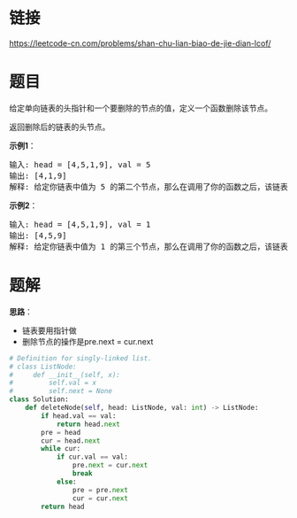 # 链接
https://leetcode-cn.com/problems/shan-chu-lian-biao-de-jie-dian-lcof/

# 题目
给定单向链表的头指针和一个要删除的节点的值，定义一个函数删除该节点。

返回删除后的链表的头节点。

**示例1**：
<pre>
输入: head = [4,5,1,9], val = 5
输出: [4,1,9]
解释: 给定你链表中值为 5 的第二个节点，那么在调用了你的函数之后，该链表应变为 4 -> 1 -> 9.
</pre>

**示例2**：
<pre>
输入: head = [4,5,1,9], val = 1
输出: [4,5,9]
解释: 给定你链表中值为 1 的第三个节点，那么在调用了你的函数之后，该链表应变为 4 -> 5 -> 9.
</pre>

# 题解
**思路**：
- 链表要用指针做
- 删除节点的操作是pre.next = cur.next
```python
# Definition for singly-linked list.
# class ListNode:
#     def __init__(self, x):
#         self.val = x
#         self.next = None
class Solution:
    def deleteNode(self, head: ListNode, val: int) -> ListNode:
        if head.val == val:
            return head.next
        pre = head
        cur = head.next
        while cur:
            if cur.val == val:
                pre.next = cur.next
                break
            else:
                pre = pre.next
                cur = cur.next
        return head
```

